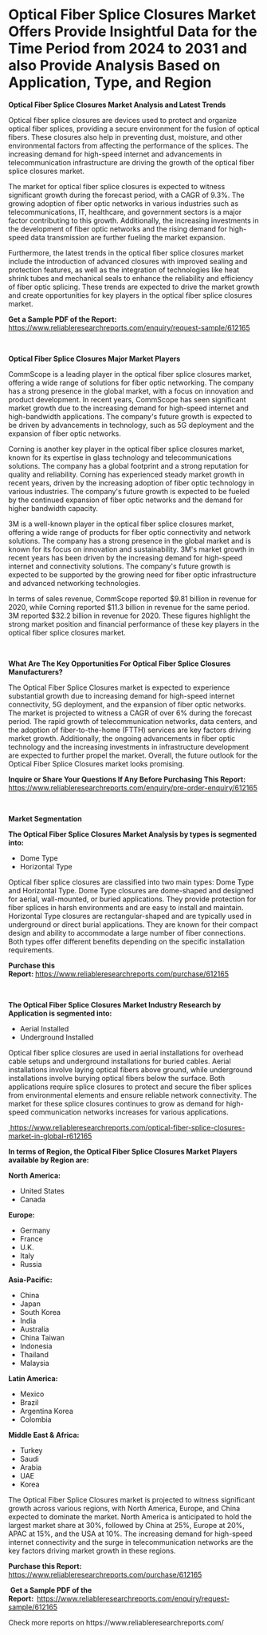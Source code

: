 <p><h1>Optical Fiber Splice Closures Market Offers Provide Insightful Data for the Time Period from 2024 to 2031 and also Provide Analysis Based on Application, Type, and Region</h1></p><p><strong>Optical Fiber Splice Closures Market Analysis and Latest Trends</strong></p>
<p><p>Optical fiber splice closures are devices used to protect and organize optical fiber splices, providing a secure environment for the fusion of optical fibers. These closures also help in preventing dust, moisture, and other environmental factors from affecting the performance of the splices. The increasing demand for high-speed internet and advancements in telecommunication infrastructure are driving the growth of the optical fiber splice closures market.</p><p>The market for optical fiber splice closures is expected to witness significant growth during the forecast period, with a CAGR of 9.3%. The growing adoption of fiber optic networks in various industries such as telecommunications, IT, healthcare, and government sectors is a major factor contributing to this growth. Additionally, the increasing investments in the development of fiber optic networks and the rising demand for high-speed data transmission are further fueling the market expansion.</p><p>Furthermore, the latest trends in the optical fiber splice closures market include the introduction of advanced closures with improved sealing and protection features, as well as the integration of technologies like heat shrink tubes and mechanical seals to enhance the reliability and efficiency of fiber optic splicing. These trends are expected to drive the market growth and create opportunities for key players in the optical fiber splice closures market.</p></p>
<p><strong>Get a Sample PDF of the Report:&nbsp;</strong> <a href="https://www.reliableresearchreports.com/enquiry/request-sample/612165">https://www.reliableresearchreports.com/enquiry/request-sample/612165</a></p>
<p>&nbsp;</p>
<p><strong>Optical Fiber Splice Closures Major Market Players</strong></p>
<p><p>CommScope is a leading player in the optical fiber splice closures market, offering a wide range of solutions for fiber optic networking. The company has a strong presence in the global market, with a focus on innovation and product development. In recent years, CommScope has seen significant market growth due to the increasing demand for high-speed internet and high-bandwidth applications. The company's future growth is expected to be driven by advancements in technology, such as 5G deployment and the expansion of fiber optic networks.</p><p>Corning is another key player in the optical fiber splice closures market, known for its expertise in glass technology and telecommunications solutions. The company has a global footprint and a strong reputation for quality and reliability. Corning has experienced steady market growth in recent years, driven by the increasing adoption of fiber optic technology in various industries. The company's future growth is expected to be fueled by the continued expansion of fiber optic networks and the demand for higher bandwidth capacity.</p><p>3M is a well-known player in the optical fiber splice closures market, offering a wide range of products for fiber optic connectivity and network solutions. The company has a strong presence in the global market and is known for its focus on innovation and sustainability. 3M's market growth in recent years has been driven by the increasing demand for high-speed internet and connectivity solutions. The company's future growth is expected to be supported by the growing need for fiber optic infrastructure and advanced networking technologies.</p><p>In terms of sales revenue, CommScope reported $9.81 billion in revenue for 2020, while Corning reported $11.3 billion in revenue for the same period. 3M reported $32.2 billion in revenue for 2020. These figures highlight the strong market position and financial performance of these key players in the optical fiber splice closures market.</p></p>
<p>&nbsp;</p>
<p><strong>What Are The Key Opportunities For Optical Fiber Splice Closures Manufacturers?</strong></p>
<p><p>The Optical Fiber Splice Closures market is expected to experience substantial growth due to increasing demand for high-speed internet connectivity, 5G deployment, and the expansion of fiber optic networks. The market is projected to witness a CAGR of over 6% during the forecast period. The rapid growth of telecommunication networks, data centers, and the adoption of fiber-to-the-home (FTTH) services are key factors driving market growth. Additionally, the ongoing advancements in fiber optic technology and the increasing investments in infrastructure development are expected to further propel the market. Overall, the future outlook for the Optical Fiber Splice Closures market looks promising.</p></p>
<p><strong>Inquire or Share Your Questions If Any Before Purchasing This Report:</strong> <a href="https://www.reliableresearchreports.com/enquiry/pre-order-enquiry/612165">https://www.reliableresearchreports.com/enquiry/pre-order-enquiry/612165</a></p>
<p>&nbsp;</p>
<p><strong>Market Segmentation</strong></p>
<p><strong>The Optical Fiber Splice Closures Market Analysis by types is segmented into:</strong></p>
<p><ul><li>Dome Type</li><li>Horizontal Type</li></ul></p>
<p><p>Optical fiber splice closures are classified into two main types: Dome Type and Horizontal Type. Dome Type closures are dome-shaped and designed for aerial, wall-mounted, or buried applications. They provide protection for fiber splices in harsh environments and are easy to install and maintain. Horizontal Type closures are rectangular-shaped and are typically used in underground or direct burial applications. They are known for their compact design and ability to accommodate a large number of fiber connections. Both types offer different benefits depending on the specific installation requirements.</p></p>
<p><strong>Purchase this Report:&nbsp;</strong><a href="https://www.reliableresearchreports.com/purchase/612165">https://www.reliableresearchreports.com/purchase/612165</a></p>
<p>&nbsp;</p>
<p><strong>The Optical Fiber Splice Closures Market Industry Research by Application is segmented into:</strong></p>
<p><ul><li>Aerial Installed</li><li>Underground Installed</li></ul></p>
<p><p>Optical fiber splice closures are used in aerial installations for overhead cable setups and underground installations for buried cables. Aerial installations involve laying optical fibers above ground, while underground installations involve burying optical fibers below the surface. Both applications require splice closures to protect and secure the fiber splices from environmental elements and ensure reliable network connectivity. The market for these splice closures continues to grow as demand for high-speed communication networks increases for various applications.</p></p>
<p><a href="https://www.reliableresearchreports.com/optical-fiber-splice-closures-market-in-global-r612165">&nbsp;https://www.reliableresearchreports.com/optical-fiber-splice-closures-market-in-global-r612165</a></p>
<p><strong>In terms of Region, the Optical Fiber Splice Closures Market Players available by Region are:</strong></p>
<p>
    <p> <strong> North America: </strong>
        <ul>
            <li>United States</li>
            <li>Canada</li>
        </ul>
        </p> 
    <p> <strong> Europe: </strong>
        <ul>
            <li>Germany</li>
            <li>France</li>
            <li>U.K.</li>
            <li>Italy</li>
            <li>Russia</li>
        </ul>
        </p> 
    <p> <strong> Asia-Pacific: </strong>
        <ul>
            <li>China</li>
            <li>Japan</li>
            <li>South Korea</li>
            <li>India</li>
            <li>Australia</li>
            <li>China Taiwan</li>
            <li>Indonesia</li>
            <li>Thailand</li>
            <li>Malaysia</li>
        </ul>
        </p> 
    <p> <strong> Latin America: </strong>
        <ul>
            <li>Mexico</li>
            <li>Brazil</li>
            <li>Argentina Korea</li>
            <li>Colombia</li>
        </ul>
        </p> 
    <p> <strong> Middle East & Africa: </strong>
        <ul>
            <li>Turkey</li>
            <li>Saudi</li>
            <li>Arabia</li>
            <li>UAE</li>
            <li>Korea</li>
        </ul>
    </p>
    </p>
<p><p>The Optical Fiber Splice Closures market is projected to witness significant growth across various regions, with North America, Europe, and China expected to dominate the market. North America is anticipated to hold the largest market share at 30%, followed by China at 25%, Europe at 20%, APAC at 15%, and the USA at 10%. The increasing demand for high-speed internet connectivity and the surge in telecommunication networks are the key factors driving market growth in these regions.</p></p>
<p><strong>Purchase this Report: </strong><a href="https://www.reliableresearchreports.com/purchase/612165">https://www.reliableresearchreports.com/purchase/612165</a></p>
<p>&nbsp;<strong>Get a Sample PDF of the Report:&nbsp;&nbsp;</strong><a href="https://www.reliableresearchreports.com/enquiry/request-sample/612165">https://www.reliableresearchreports.com/enquiry/request-sample/612165</a></p>
<p><strong></strong></p>
<p>Check more reports on https://www.reliableresearchreports.com/</p>